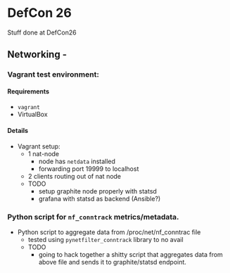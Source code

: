 # DefCon 26
Stuff done at DefCon26

## Networking -
### Vagrant test environment:
#### Requirements
- `vagrant`
- VirtualBox

#### Details
- Vagrant setup:
  - 1 nat-node
    - node has `netdata` installed
    - forwarding port 19999 to localhost
  - 2 clients routing out of nat node
  - TODO
    - setup graphite node properly with statsd
    - grafana with statsd as backend (Ansible?)
  
### Python script for `nf_conntrack` metrics/metadata.
- Python script to aggregate data from /proc/net/nf_conntrac file
  - tested using `pynetfilter_conntrack` library to no avail
  - TODO
    - going to hack together a shitty script that aggregates data from above file and sends it to graphite/statsd endpoint.
